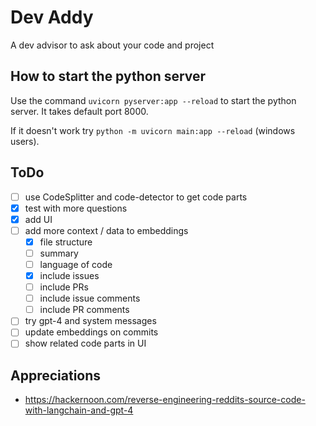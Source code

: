 # Dev Addy

A dev advisor to ask about your code and project

## How to start the python server

Use the command `uvicorn pyserver:app --reload` to start the python server. It takes default port 8000.

If it doesn't work try `python -m uvicorn main:app --reload` (windows users).

## ToDo

- [ ] use CodeSplitter and code-detector to get code parts
- [x] test with more questions
- [x] add UI
- [ ] add more context / data to embeddings
  - [x] file structure
  - [ ] summary
  - [ ] language of code
  - [x] include issues
  - [ ] include PRs
  - [ ] include issue comments
  - [ ] include PR comments
- [ ] try gpt-4 and system messages
- [ ] update embeddings on commits
- [ ] show related code parts in UI

## Appreciations

- https://hackernoon.com/reverse-engineering-reddits-source-code-with-langchain-and-gpt-4

